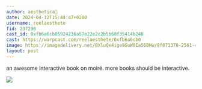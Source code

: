 ```yaml
---
author: aesthetica🎩
date: 2024-04-12T15:44:47+0200
username: reelaesthete
fid: 237290
cast_id: 0xfb6a6cb05924236a57e22e2c2b5b60f35414b248
cast: https://warpcast.com/reelaesthete/0xfb6a6cb0
image: https://imagedelivery.net/BXluQx4ige9GuW0Ia56BHw/8f071378-2561-467e-6ad7-0300f2d89f00/original
layout: post
---
```

an awesome interactive book on moiré. more books should be interactive.  

![](https://imagedelivery.net/BXluQx4ige9GuW0Ia56BHw/8f071378-2561-467e-6ad7-0300f2d89f00/original)